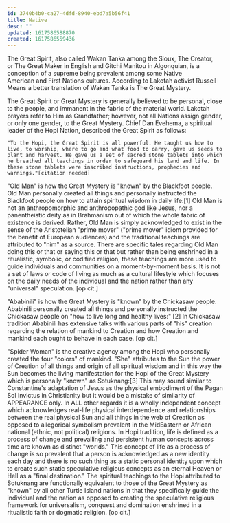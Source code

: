 ```yaml
---
id: 3740b4b0-ca27-4dfd-8940-ebd7a5b56f41
title: Native
desc: ""
updated: 1617586588870
created: 1617586559436
---
```


The Great Spirit, also called Wakan Tanka among the Sioux, The Creator, or The Great Maker in English and Gitchi Manitou in Algonquian, is a conception of a supreme being prevalent among some Native American and First Nations cultures. According to Lakotah activist Russell Means a better translation of Wakan Tanka is The Great Mystery.

The Great Spirit or Great Mystery is generally believed to be personal, close to the people, and immanent in the fabric of the material world. Lakotah prayers refer to Him as Grandfather; however, not all Nations assign gender, or only one gender, to the Great Mystery. Chief Dan Evehema, a spiritual leader of the Hopi Nation, described the Great Spirit as follows:

    "To the Hopi, the Great Spirit is all powerful. He taught us how to live, to worship, where to go and what food to carry, gave us seeds to plant and harvest. He gave us a set of sacred stone tablets into which he breathed all teachings in order to safeguard his land and life. In these stone tablets were inscribed instructions, prophecies and warnings."[citation needed]

"Old Man" is how the Great Mystery is "known" by the Blackfoot people. Old Man personally created all things and personally instructed the Blackfoot people on how to attain spiritual wisdom in daily life:[1] Old Man is not an anthropomorphic and anthropopathic god like Jesus, nor a panentheistic deity as in Brahmanism out of which the whole fabric of existence is derived. Rather, Old Man is simply acknowledged to exist in the sense of the Aristotelian "prime mover" ("prime mover" idiom provided for the benefit of European audiences) and the traditional teachings are attributed to "him" as a source. There are specific tales regarding Old Man doing this or that or saying this or that but rather than being enshrined in a ritualistic, symbolic, or codified religion, these teachings are more used to guide individuals and communities on a moment-by-moment basis. It is not a set of laws or code of living as much as a cultural lifestyle which focuses on the daily needs of the individual and the nation rather than any "universal" speculation. [op cit.]

"Ababinili" is how the Great Mystery is "known" by the Chickasaw people. Ababinili personally created all things and personally instructed the Chickasaw people on "how to live long and healthy lives:" [2] In Chickasaw tradition Ababinili has extensive talks with various parts of "his" creation regarding the relation of mankind to Creation and how Creation and mankind each ought to behave in each case. [op cit.]

"Spider Woman" is the creative agency among the Hopi who personally created the four "colors" of mankind. "She" attributes to the Sun the power of Creation of all things and origin of all spiritual wisdom and in this way the Sun becomes the living manifestation for the Hopi of the Great Mystery which is personally "known" as Sotuknang:[3] This may sound similar to Constantine's adaptation of Jesus as the physical embodiment of the Pagan Sol Invictus in Christianity but it would be a mistake of similarity of APPEARANCE only. In ALL other regards it is a wholly independent concept which acknowledges real-life physical interdependence and relationships between the real physical Sun and all things in the web of Creation as opposed to allegorical symbolism prevalent in the MidEastern or African national (ethnic, not political) religions. In Hopi tradition, life is defined as a process of change and prevailing and persistent human concepts across time are known as distinct "worlds." This concept of life as a process of change is so prevalent that a person is acknowledged as a new identity each day and there is no such thing as a static personal identity upon which to create such static speculative religious concepts as an eternal Heaven or Hell as a "final destination." The spiritual teachings to the Hopi attributed to Sotuknang are functionally equivalent to those of the Great Mystery as "known" by all other Turtle Island nations in that they specifically guide the individual and the nation as opposed to creating the speculative religious framework for universalism, conquest and domination enshrined in a ritualistic faith or dogmatic religion. [op cit.]
